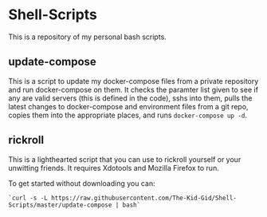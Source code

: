 # Shell-Scripts

This is a repository of my personal bash scripts.

## update-compose

This is a script to update my docker-compose files from a private repository and run docker-compose on them. It checks the paramter list given to see if any are valid servers (this is defined in the code), sshs into them, pulls the latest changes to docker-compose and environment files from a git repo, copies them into the appropriate places, and runs `docker-compose up -d`.

## rickroll

This is a lighthearted script that you can use to rickroll yourself or your unwitting friends. It requires Xdotools and Mozilla Firefox to run.

To get started without downloading you can:

    `curl -s -L https://raw.githubusercontent.com/The-Kid-Gid/Shell-Scripts/master/update-compose | bash`
